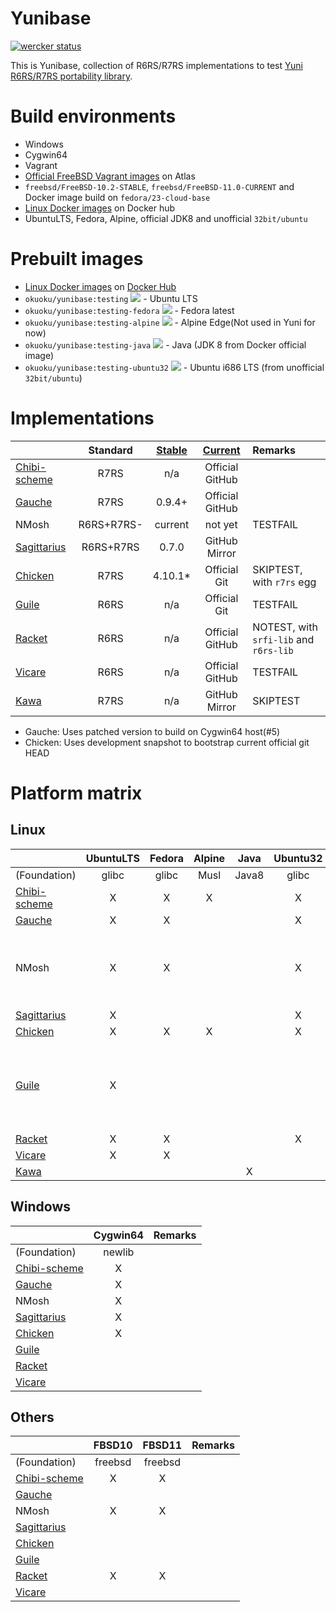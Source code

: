 Yunibase
========

[![wercker status](https://app.wercker.com/status/0c36dd5ef969e9f4d3ff7e5ca759faba/m "wercker status")](https://app.wercker.com/project/bykey/0c36dd5ef969e9f4d3ff7e5ca759faba)

This is Yunibase, collection of R6RS/R7RS implementations to test [Yuni R6RS/R7RS portability library][].

Build environments
==================

* Windows
 * Cygwin64
* Vagrant
 * [Official FreeBSD Vagrant images][] on Atlas
  * `freebsd/FreeBSD-10.2-STABLE`, `freebsd/FreeBSD-11.0-CURRENT` and Docker image build on `fedora/23-cloud-base`
* [Linux Docker images][] on Docker hub
 * UbuntuLTS, Fedora, Alpine, official JDK8 and unofficial `32bit/ubuntu`

Prebuilt images
===============

* [Linux Docker images][] on [Docker Hub][]
 * `okuoku/yunibase:testing` [![](https://badge.imagelayers.io/okuoku/yunibase:testing.svg)](https://imagelayers.io/?images=okuoku/yunibase:testing) - Ubuntu LTS
 * `okuoku/yunibase:testing-fedora` [![](https://badge.imagelayers.io/okuoku/yunibase:testing-fedora.svg)](https://imagelayers.io/?images=okuoku/yunibase:testing-fedora) - Fedora latest
 * `okuoku/yunibase:testing-alpine` [![](https://badge.imagelayers.io/okuoku/yunibase:testing-alpine.svg)](https://imagelayers.io/?images=okuoku/yunibase:testing-alpine) - Alpine Edge(Not used in Yuni for now)
 * `okuoku/yunibase:testing-java` [![](https://badge.imagelayers.io/okuoku/yunibase:testing-java.svg)](https://imagelayers.io/?images=okuoku/yunibase:testing-java) - Java (JDK 8 from Docker official image)
 * `okuoku/yunibase:testing-ubuntu32` [![](https://badge.imagelayers.io/okuoku/yunibase:testing-ubuntu32.svg)](https://imagelayers.io/?images=okuoku/yunibase:testing-ubuntu32) - Ubuntu i686 LTS (from unofficial `32bit/ubuntu`)

Implementations
===============

|                |Standard  |[Stable][]|[Current][]    |Remarks                               |
|:---------------|:--------:|:--------:|:-------------:|:-------------------------------------|
|[Chibi-scheme][]|R7RS      |n/a       |Official GitHub|                                      |
|[Gauche][]      |R7RS      |0.9.4+    |Official GitHub|                                      |
|NMosh           |R6RS+R7RS-|current   |not yet        |TESTFAIL                              |
|[Sagittarius][] |R6RS+R7RS |0.7.0     |GitHub Mirror  |                                      |
|[Chicken][]     |R7RS      |4.10.1*   |Official Git   |SKIPTEST, with `r7rs` egg             |
|[Guile][]       |R6RS      |n/a       |Official Git   |TESTFAIL                              |
|[Racket][]      |R6RS      |n/a       |Official GitHub|NOTEST, with `srfi-lib` and `r6rs-lib`|
|[Vicare][]      |R6RS      |n/a       |Official GitHub|TESTFAIL                              |
|[Kawa][]        |R7RS      |n/a       |GitHub Mirror  |SKIPTEST                              |

* Gauche: Uses patched version to build on Cygwin64 host(#5)
* Chicken: Uses development snapshot to bootstrap current official git HEAD

Platform matrix
===============

Linux
-----
|                |UbuntuLTS|Fedora|Alpine|Java |Ubuntu32|Remarks|
|:---------------|:-------:|:----:|:----:|:---:|:------:|:------|
|(Foundation)    |glibc    |glibc |Musl  |Java8|glibc   |       |
|[Chibi-scheme][]|X        |X     |X     |     |X       |       |
|[Gauche][]      |X        |X     |      |     |X       |       |
|NMosh           |X        |X     |      |     |X       |Also included in Java image to bootstrap Yuni|
|[Sagittarius][] |X        |      |      |     |X       |       |
|[Chicken][]     |X        |X     |X     |     |X       |       |
|[Guile][]       |X        |      |      |     |        |Not enabled except UbuntuLTS due to excessive build time|
|[Racket][]      |X        |X     |      |     |X       |       |
|[Vicare][]      |X        |X     |      |     |        |       |
|[Kawa][]        |         |      |      |X    |        |       |

Windows
-------
|                |Cygwin64|Remarks|
|:---------------|:------:|:------|
|(Foundation)    |newlib  |       |
|[Chibi-scheme][]|X       |       |
|[Gauche][]      |X       |       |
|NMosh           |X       |       |
|[Sagittarius][] |X       |       |
|[Chicken][]     |X       |       |
|[Guile][]       |        |       |
|[Racket][]      |        |       |
|[Vicare][]      |        |       |

Others
------
|                |FBSD10 |FBSD11 |Remarks|
|:---------------|:-----:|:-----:|:------|
|(Foundation)    |freebsd|freebsd|       |
|[Chibi-scheme][]|X      |X      |       |
|[Gauche][]      |       |       |       |
|NMosh           |X      |X      |       |
|[Sagittarius][] |       |       |       |
|[Chicken][]     |       |       |       |
|[Guile][]       |       |       |       |
|[Racket][]      |X      |X      |       |
|[Vicare][]      |       |       |       |


[Stable]: https://bitbucket.org/okuoku/yunibase-impl-stable
[Current]: https://github.com/okuoku/yunibase/tree/master/impl-current
[Docker Hub]: https://hub.docker.com/r/okuoku/yunibase/
[Yuni R6RS/R7RS portability library]: https://github.com/okuoku/yuni
[Linux Docker images]: https://github.com/okuoku/yunibase/tree/master/hosts/docker-linux
[Official FreeBSD Vagrant images]: https://atlas.hashicorp.com/FreeBSD/

[Chibi-scheme]: http://synthcode.com/wiki/chibi-scheme
[Gauche]: http://practical-scheme.net/gauche/
[Sagittarius]: https://bitbucket.org/ktakashi/sagittarius-scheme/wiki/Home
[Chicken]: http://www.call-cc.org/
[Guile]: http://www.gnu.org/software/guile/
[Racket]: https://racket-lang.org/
[Vicare]: http://marcomaggi.github.io/vicare.html
[Kawa]: http://www.gnu.org/software/kawa/
